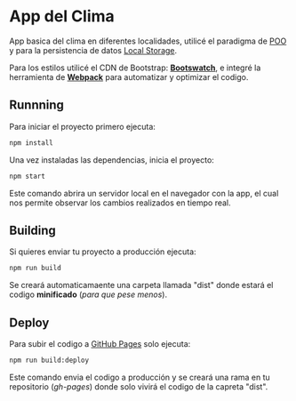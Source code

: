 # App del Clima

App basica del clima en diferentes localidades, utilicé el paradigma de <ins>POO</ins> y para la persistencia de datos <ins>Local Storage</ins>.

Para los estilos utilicé el CDN de Bootstrap: [**Bootswatch**](https://www.bootstrapcdn.com/bootswatch/), e integré la herramienta de [**Webpack**](https://webpack.js.org/) para automatizar y optimizar el codigo.

## Runnning

Para iniciar el proyecto primero ejecuta:

```sh
npm install
```

Una vez instaladas las dependencias, inicia el proyecto:

```sh
npm start
```

Este comando abrira un servidor local en el navegador con la app, el cual nos permite observar los cambios realizados en tiempo real.

## Building

Si quieres enviar tu proyecto a producción ejecuta:

```sh
npm run build
```

Se creará automaticamaente una carpeta llamada "dist" donde estará el codigo **minificado** (_para que pese menos_).

## Deploy

Para subir el codigo a <ins>GitHub Pages</ins> solo ejecuta:

```sh
npm run build:deploy
```

Este comando envia el codigo a producción y se creará una rama en tu repositorio (_gh-pages_) donde solo vivirá el codigo de la capreta "dist".

